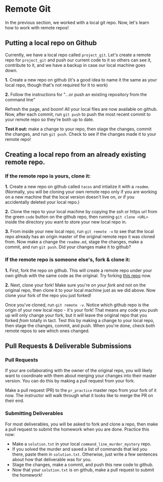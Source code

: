 # Remote Git

In the previous section, we worked with a local git repo. Now, let's learn how to work with remote repos!

## Putting a local repo on Github

Currently, we have a local repo called `project_git`. Let's create a remote repo for `project_git` and push our current code to it so others can see it, contribute to it, and we have a backup in case our local machine goes down.

**1.** Create a new repo on github (it's a good idea to name it the same as your local repo, though that's not required for it to work)

**2.** Follow the instructions for "…or push an existing repository from the command line"

Refresh the page, and boom! All your local files are now available on github. Now, after each commit, run `git push` to push the most recent commit to your remote repo so they're both up to date.

**Test it out:** make a change to your repo, then stage the changes, commit the changes, and run `git push`. Check to see if the changes made it to your remote repo!

## Creating a local repo from an already existing remote repo.

### If the remote repo is yours, clone it:

**1.** Create a new repo on github called `tacos` and intialize it with a `readme`. (Normally, you will be cloning your own remote repo only if you are working on a new machine that the local version doesn't live on, or if you accidentally deleted your local repo.)

**2.** Clone the repo to your local machine by copying the ssh or https url from the green `code` button on the github repo, then running `git clone <URL>` inside the directory you want to store your new local repo in.

**3.** From inside your new local repo, run `git remote -v` to see that the local repo already has an origin master of the original remote repo it was cloned from. Now make a change the `readme.md`, stage the changes, make a commit, and run `git push`. Did your changes make it to github?

### If the remote repo is someone else's, fork & clone it:

**1.** First, fork the repo on github. This will create a remote repo under your own github with the same code as the original. Try forking [this repo](https://github.com/TaylorDarneille/pr_practice) now.

**2.** Next, clone your fork! Make sure you're on *your fork* and not on the original repo, then clone it to your local machine just as we did above. Now clone your fork of the repo you just forked!

Once you've cloned, run `git remote -v`. Notice which github repo is the origin of your new local repo - it's your fork! That means any code you push up will only change your fork, but it will leave the original repo that you forked *from* totally in tact. Test this by making a change to your local repo, then stage the changes, commit, and push. When you're done, check both remote repos to see which ones changed.

## Pull Requests & Deliverable Submissions

### Pull Requests
If your are collaborating with the owner of the original repo, you will likely want to coordinate with them about merging your changes into their master version. You can do this by making a pull request from your fork.

Make a pull request (PR) to the `pr_practice` master repo from your fork of it now. The instructor will walk through what it looks like to merge the PR on their end.

### Submitting Deliverables

For most deliverables, you will be asked to fork and clone a repo, then make a pull request to submit the homework when you are done. Practice this now:
* Make a `solution.txt` in your local `command_line_murder_mystery` repo.
* If you solved the murder and saved a list of commands that led you there, paste them in `solution.txt`. Otherwise, just write a few sentences about how that deliverable was for you.
* Stage the changes, make a commit, and push this new code to github.
* Now that your `solution.txt` is on github, make a pull request to submit the homework!



